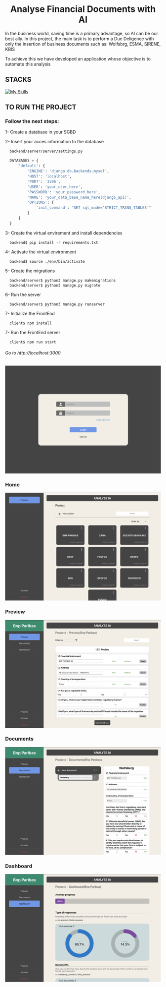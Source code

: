 
<h1 align="center">Analyse Financial Documents with AI</h1>

<p>In the business world, saving time is a primary advantage, so AI can be our best ally.
In this project, the main task is to perform a Due Deligence with only the insertion of business documents such as: Wolfsbrg, ESMA, SIRENE, KBIS</p>
<p>To achieve this we have developed an application whose objective is to automate this analysis</p>

<h2>STACKS</h2>

[![My Skills](https://skills.thijs.gg/icons?i=react,django,aws,mysql)](https://skills.thijs.gg)  


<h2>TO RUN THE PROJECT</h2>
<h3>Follow the next steps:</h3>
<p>1- Create a database in your SGBD</p>
<p>2- Insert your acces information to the database</p>

```shell
  backend/server/server/settings.py
```
```py
  DATABASES = {
      'default': {
          'ENGINE': 'django.db.backends.mysql',
          'HOST': 'localhost',
          'PORT': '3306',
          'USER': 'your_user_here',
          'PASSWORD': 'your_password_here',
          'NAME': 'your_data_base_name_here(django_api)',
          'OPTIONS': {
              'init_command': "SET sql_mode='STRICT_TRANS_TABLES'"
          }
      }
  }
```

<p>3- Create the virtual envirement and install dependencies</p>

```shell
  backend$ pip install -r requirements.txt
```

<p>4- Activate the virtual environment</p>

```shell
  backend$ source ./env/bin/activate
```

<p>5- Create the migrations</p>

```shell
  backend/server$ python3 manage.py makemigrations
  backend/server$ python3 manage.py migrate
```

<p>6- Run the server</p>

```shell
  backend/server$ python3 manage.py runserver
```

<p>7- Initialize the FrontEnd</p>

```shell
  client$ npm install
```

<p>7- Run the FrontEnd server</p>

```shell
  client$ npm run start
```

<h6><i>Go to http://localhost:3000</i></h6>



<img src="./samples/login.png" />
<h3>Home</h3>
<img src="./samples/home.png" />
<h3>Preview</h3>
<img src="./samples/preview.png" />
<h3>Documents</h3>
<img src="./samples/documents.png" />
<h3>Dashboard</h3>
<img src="./samples/dashboard.png" />


